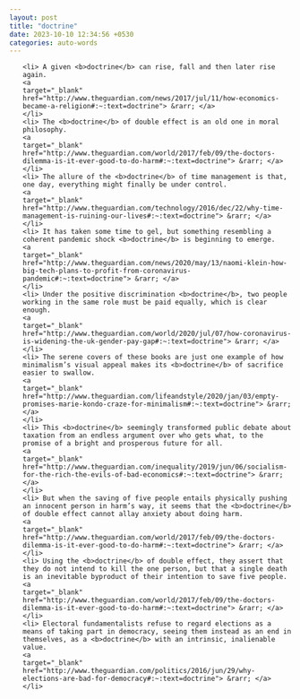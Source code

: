 ```yaml
---
layout: post
title: "doctrine"
date: 2023-10-10 12:34:56 +0530
categories: auto-words
---
```

<ol>

    <li> A given <b>doctrine</b> can rise, fall and then later rise again.
    <a 
    target="_blank" 
    href="http://www.theguardian.com/news/2017/jul/11/how-economics-became-a-religion#:~:text=doctrine"> &rarr; </a>
    </li>
    <li> The <b>doctrine</b> of double effect is an old one in moral philosophy.
    <a 
    target="_blank" 
    href="http://www.theguardian.com/world/2017/feb/09/the-doctors-dilemma-is-it-ever-good-to-do-harm#:~:text=doctrine"> &rarr; </a>
    </li>
    <li> The allure of the <b>doctrine</b> of time management is that, one day, everything might finally be under control.
    <a 
    target="_blank" 
    href="http://www.theguardian.com/technology/2016/dec/22/why-time-management-is-ruining-our-lives#:~:text=doctrine"> &rarr; </a>
    </li>
    <li> It has taken some time to gel, but something resembling a coherent pandemic shock <b>doctrine</b> is beginning to emerge.
    <a 
    target="_blank" 
    href="http://www.theguardian.com/news/2020/may/13/naomi-klein-how-big-tech-plans-to-profit-from-coronavirus-pandemic#:~:text=doctrine"> &rarr; </a>
    </li>
    <li> Under the positive discrimination <b>doctrine</b>, two people working in the same role must be paid equally, which is clear enough.
    <a 
    target="_blank" 
    href="http://www.theguardian.com/world/2020/jul/07/how-coronavirus-is-widening-the-uk-gender-pay-gap#:~:text=doctrine"> &rarr; </a>
    </li>
    <li> The serene covers of these books are just one example of how minimalism’s visual appeal makes its <b>doctrine</b> of sacrifice easier to swallow.
    <a 
    target="_blank" 
    href="http://www.theguardian.com/lifeandstyle/2020/jan/03/empty-promises-marie-kondo-craze-for-minimalism#:~:text=doctrine"> &rarr; </a>
    </li>
    <li> This <b>doctrine</b> seemingly transformed public debate about taxation from an endless argument over who gets what, to the promise of a bright and prosperous future for all.
    <a 
    target="_blank" 
    href="http://www.theguardian.com/inequality/2019/jun/06/socialism-for-the-rich-the-evils-of-bad-economics#:~:text=doctrine"> &rarr; </a>
    </li>
    <li> But when the saving of five people entails physically pushing an innocent person in harm’s way, it seems that the <b>doctrine</b> of double effect cannot allay anxiety about doing harm.
    <a 
    target="_blank" 
    href="http://www.theguardian.com/world/2017/feb/09/the-doctors-dilemma-is-it-ever-good-to-do-harm#:~:text=doctrine"> &rarr; </a>
    </li>
    <li> Using the <b>doctrine</b> of double effect, they assert that they do not intend to kill the one person, but that a single death is an inevitable byproduct of their intention to save five people.
    <a 
    target="_blank" 
    href="http://www.theguardian.com/world/2017/feb/09/the-doctors-dilemma-is-it-ever-good-to-do-harm#:~:text=doctrine"> &rarr; </a>
    </li>
    <li> Electoral fundamentalists refuse to regard elections as a means of taking part in democracy, seeing them instead as an end in themselves, as a <b>doctrine</b> with an intrinsic, inalienable value.
    <a 
    target="_blank" 
    href="http://www.theguardian.com/politics/2016/jun/29/why-elections-are-bad-for-democracy#:~:text=doctrine"> &rarr; </a>
    </li>